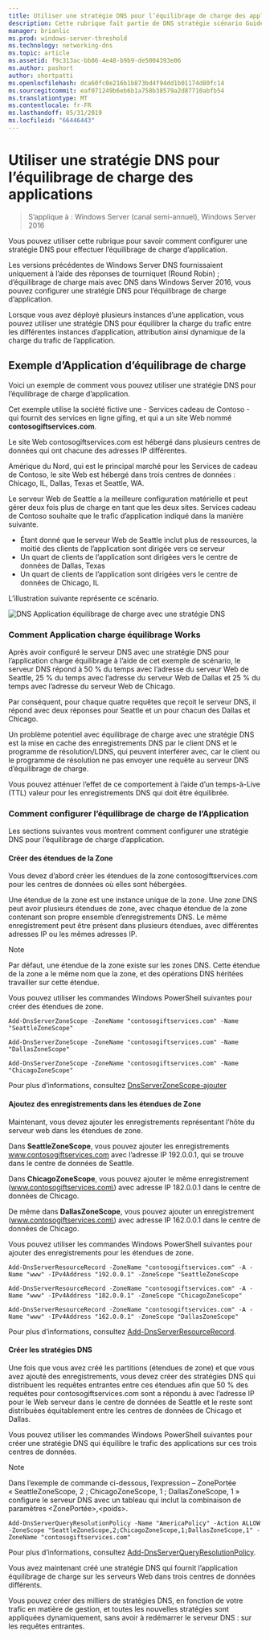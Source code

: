 ```yaml
---
title: Utiliser une stratégie DNS pour l’équilibrage de charge des applications
description: Cette rubrique fait partie de DNS stratégie scénario Guide pour Windows Server 2016
manager: brianlic
ms.prod: windows-server-threshold
ms.technology: networking-dns
ms.topic: article
ms.assetid: f9c313ac-bb86-4e48-b9b9-de5004393e06
ms.author: pashort
author: shortpatti
ms.openlocfilehash: dca60fc0e216b1b873bd4f94dd1b01174d80fc14
ms.sourcegitcommit: eaf071249b6eb6b1a758b38579a2d87710abfb54
ms.translationtype: MT
ms.contentlocale: fr-FR
ms.lasthandoff: 05/31/2019
ms.locfileid: "66446443"
---
```

# <a name="use-dns-policy-for-application-load-balancing"></a>Utiliser une stratégie DNS pour l’équilibrage de charge des applications

>S’applique à : Windows Server (canal semi-annuel), Windows Server 2016

Vous pouvez utiliser cette rubrique pour savoir comment configurer une stratégie DNS pour effectuer l’équilibrage de charge d’application.

Les versions précédentes de Windows Server DNS fournissaient uniquement à l’aide des réponses de tourniquet (Round Robin) ; d’équilibrage de charge mais avec DNS dans Windows Server 2016, vous pouvez configurer une stratégie DNS pour l’équilibrage de charge d’application.

Lorsque vous avez déployé plusieurs instances d’une application, vous pouvez utiliser une stratégie DNS pour équilibrer la charge du trafic entre les différentes instances d’application, attribution ainsi dynamique de la charge du trafic de l’application.

## <a name="example-of-application-load-balancing"></a>Exemple d’Application d’équilibrage de charge

Voici un exemple de comment vous pouvez utiliser une stratégie DNS pour l’équilibrage de charge d’application.

Cet exemple utilise la société fictive une - Services cadeau de Contoso - qui fournit des services en ligne gifing, et qui a un site Web nommé **contosogiftservices.com**.

Le site Web contosogiftservices.com est hébergé dans plusieurs centres de données qui ont chacune des adresses IP différentes.

Amérique du Nord, qui est le principal marché pour les Services de cadeau de Contoso, le site Web est hébergé dans trois centres de données : Chicago, IL, Dallas, Texas et Seattle, WA.

Le serveur Web de Seattle a la meilleure configuration matérielle et peut gérer deux fois plus de charge en tant que les deux sites. Services cadeau de Contoso souhaite que le trafic d’application indiqué dans la manière suivante.

- Étant donné que le serveur Web de Seattle inclut plus de ressources, la moitié des clients de l’application sont dirigée vers ce serveur
- Un quart de clients de l’application sont dirigées vers le centre de données de Dallas, Texas
- Un quart de clients de l’application sont dirigées vers le centre de données de Chicago, IL

L’illustration suivante représente ce scénario.

![DNS Application équilibrage de charge avec une stratégie DNS](../../media/Dns-App-Lb/dns-app-lb.jpg)


### <a name="how-application-load-balancing-works"></a>Comment Application charge équilibrage Works

Après avoir configuré le serveur DNS avec une stratégie DNS pour l’application charge équilibrage à l’aide de cet exemple de scénario, le serveur DNS répond à 50 % du temps avec l’adresse du serveur Web de Seattle, 25 % du temps avec l’adresse du serveur Web de Dallas et 25 % du temps avec l’adresse du serveur Web de Chicago.

Par conséquent, pour chaque quatre requêtes que reçoit le serveur DNS, il répond avec deux réponses pour Seattle et un pour chacun des Dallas et Chicago.

Un problème potentiel avec équilibrage de charge avec une stratégie DNS est la mise en cache des enregistrements DNS par le client DNS et le programme de résolution/LDNS, qui peuvent interférer avec, car le client ou le programme de résolution ne pas envoyer une requête au serveur DNS d’équilibrage de charge.

Vous pouvez atténuer l’effet de ce comportement à l’aide d’un temps\-à\-Live \(TTL\) valeur pour les enregistrements DNS qui doit être équilibrée.

### <a name="how-to-configure-application-load-balancing"></a>Comment configurer l’équilibrage de charge de l’Application

Les sections suivantes vous montrent comment configurer une stratégie DNS pour l’équilibrage de charge d’application.

#### <a name="create-the-zone-scopes"></a>Créer des étendues de la Zone

Vous devez d’abord créer les étendues de la zone contosogiftservices.com pour les centres de données où elles sont hébergées.

Une étendue de la zone est une instance unique de la zone. Une zone DNS peut avoir plusieurs étendues de zone, avec chaque étendue de la zone contenant son propre ensemble d’enregistrements DNS. Le même enregistrement peut être présent dans plusieurs étendues, avec différentes adresses IP ou les mêmes adresses IP.

>[!NOTE]
>Par défaut, une étendue de la zone existe sur les zones DNS. Cette étendue de la zone a le même nom que la zone, et des opérations DNS héritées travailler sur cette étendue.

Vous pouvez utiliser les commandes Windows PowerShell suivantes pour créer des étendues de zone.
    
    Add-DnsServerZoneScope -ZoneName "contosogiftservices.com" -Name "SeattleZoneScope"
    
    Add-DnsServerZoneScope -ZoneName "contosogiftservices.com" -Name "DallasZoneScope"
    
    Add-DnsServerZoneScope -ZoneName "contosogiftservices.com" -Name "ChicagoZoneScope"

Pour plus d’informations, consultez [DnsServerZoneScope-ajouter](https://docs.microsoft.com/powershell/module/dnsserver/add-dnsserverzonescope?view=win10-ps)

#### <a name="bkmk_records"></a>Ajoutez des enregistrements dans les étendues de Zone

Maintenant, vous devez ajouter les enregistrements représentant l’hôte du serveur web dans les étendues de zone.

Dans **SeattleZoneScope**, vous pouvez ajouter les enregistrements www.contosogiftservices.com avec l’adresse IP 192.0.0.1, qui se trouve dans le centre de données de Seattle.

Dans **ChicagoZoneScope**, vous pouvez ajouter le même enregistrement \(www.contosogiftservices.com\) avec adresse IP 182.0.0.1 dans le centre de données de Chicago.

De même dans **DallasZoneScope**, vous pouvez ajouter un enregistrement \(www.contosogiftservices.com\) avec adresse IP 162.0.0.1 dans le centre de données de Chicago.

Vous pouvez utiliser les commandes Windows PowerShell suivantes pour ajouter des enregistrements pour les étendues de zone.
    
    Add-DnsServerResourceRecord -ZoneName "contosogiftservices.com" -A -Name "www" -IPv4Address "192.0.0.1" -ZoneScope "SeattleZoneScope
    
    Add-DnsServerResourceRecord -ZoneName "contosogiftservices.com" -A -Name "www" -IPv4Address "182.0.0.1" -ZoneScope "ChicagoZoneScope"
    
    Add-DnsServerResourceRecord -ZoneName "contosogiftservices.com" -A -Name "www" -IPv4Address "162.0.0.1" -ZoneScope "DallasZoneScope"
    

Pour plus d’informations, consultez [Add-DnsServerResourceRecord](https://docs.microsoft.com/powershell/module/dnsserver/add-dnsserverresourcerecord?view=win10-ps).

#### <a name="bkmk_policies"></a>Créer les stratégies DNS

Une fois que vous avez créé les partitions (étendues de zone) et que vous avez ajouté des enregistrements, vous devez créer des stratégies DNS qui distribuent les requêtes entrantes entre ces étendues afin que 50 % des requêtes pour contosogiftservices.com sont a répondu à avec l’adresse IP pour le Web serveur dans le centre de données de Seattle et le reste sont distribuées équitablement entre les centres de données de Chicago et Dallas.

Vous pouvez utiliser les commandes Windows PowerShell suivantes pour créer une stratégie DNS qui équilibre le trafic des applications sur ces trois centres de données.

>[!NOTE]
>Dans l’exemple de commande ci-dessous, l’expression – ZonePortée « SeattleZoneScope, 2 ; ChicagoZoneScope, 1 ; DallasZoneScope, 1 » configure le serveur DNS avec un tableau qui inclut la combinaison de paramètres \<ZonePortée\>,\<poids\>.
    
    Add-DnsServerQueryResolutionPolicy -Name "AmericaPolicy" -Action ALLOW -ZoneScope "SeattleZoneScope,2;ChicagoZoneScope,1;DallasZoneScope,1" -ZoneName "contosogiftservices.com"
    

Pour plus d’informations, consultez [Add-DnsServerQueryResolutionPolicy](https://docs.microsoft.com/powershell/module/dnsserver/add-dnsserverqueryresolutionpolicy?view=win10-ps).  

Vous avez maintenant créé une stratégie DNS qui fournit l’application équilibrage de charge sur les serveurs Web dans trois centres de données différents.

Vous pouvez créer des milliers de stratégies DNS, en fonction de votre trafic en matière de gestion, et toutes les nouvelles stratégies sont appliquées dynamiquement, sans avoir à redémarrer le serveur DNS : sur les requêtes entrantes.
